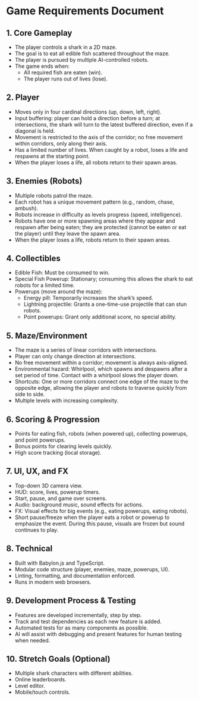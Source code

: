 # Game Requirements Document

## 1. Core Gameplay
- The player controls a shark in a 2D maze.
- The goal is to eat all edible fish scattered throughout the maze.
- The player is pursued by multiple AI-controlled robots.
- The game ends when:
  - All required fish are eaten (win).
  - The player runs out of lives (lose).

## 2. Player
- Moves only in four cardinal directions (up, down, left, right).
- Input buffering: player can hold a direction before a turn; at intersections, the shark will turn to the latest buffered direction, even if a diagonal is held.
- Movement is restricted to the axis of the corridor; no free movement within corridors, only along their axis.
- Has a limited number of lives. When caught by a robot, loses a life and respawns at the starting point.
- When the player loses a life, all robots return to their spawn areas.

## 3. Enemies (Robots)
- Multiple robots patrol the maze.
- Each robot has a unique movement pattern (e.g., random, chase, ambush).
- Robots increase in difficulty as levels progress (speed, intelligence).
- Robots have one or more spawning areas where they appear and respawn after being eaten; they are protected (cannot be eaten or eat the player) until they leave the spawn area.
- When the player loses a life, robots return to their spawn areas.

## 4. Collectibles
- Edible Fish: Must be consumed to win.
- Special Fish Powerup: Stationary; consuming this allows the shark to eat robots for a limited time.
- Powerups (move around the maze):
  - Energy pill: Temporarily increases the shark’s speed.
  - Lightning projectile: Grants a one-time-use projectile that can stun robots.
  - Point powerups: Grant only additional score, no special ability.

## 5. Maze/Environment
- The maze is a series of linear corridors with intersections.
- Player can only change direction at intersections.
- No free movement within a corridor; movement is always axis-aligned.
- Environmental hazard: Whirlpool, which spawns and despawns after a set period of time. Contact with a whirlpool slows the player down.
- Shortcuts: One or more corridors connect one edge of the maze to the opposite edge, allowing the player and robots to traverse quickly from side to side.
- Multiple levels with increasing complexity.

## 6. Scoring & Progression
- Points for eating fish, robots (when powered up), collecting powerups, and point powerups.
- Bonus points for clearing levels quickly.
- High score tracking (local storage).

## 7. UI, UX, and FX
- Top-down 3D camera view.
- HUD: score, lives, powerup timers.
- Start, pause, and game over screens.
- Audio: background music, sound effects for actions.
- FX: Visual effects for big events (e.g., eating powerups, eating robots).
- Short pause/freeze when the player eats a robot or powerup to emphasize the event. During this pause, visuals are frozen but sound continues to play.

## 8. Technical
- Built with Babylon.js and TypeScript.
- Modular code structure (player, enemies, maze, powerups, UI).
- Linting, formatting, and documentation enforced.
- Runs in modern web browsers.

## 9. Development Process & Testing
- Features are developed incrementally, step by step.
- Track and test dependencies as each new feature is added.
- Automated tests for as many components as possible.
- AI will assist with debugging and present features for human testing when needed.

## 10. Stretch Goals (Optional)
- Multiple shark characters with different abilities.
- Online leaderboards.
- Level editor.
- Mobile/touch controls.
